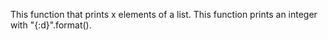 This function  that prints x elements of a list.
This function  prints an integer with "{:d}".format().

